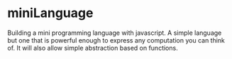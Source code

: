 # miniLanguage
Building a mini programming language  with javascript.
A simple language but one that is powerful enough to express any computation you can think of. It will also allow simple abstraction based on functions.
